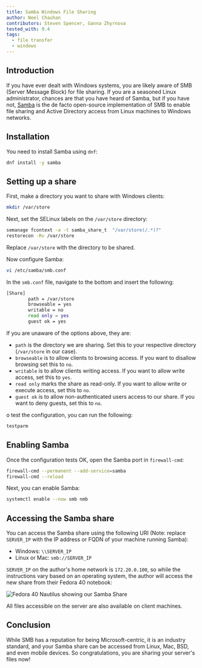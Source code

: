 ```yaml
---
title: Samba Windows File Sharing
author: Neel Chauhan
contributors: Steven Spencer, Ganna Zhyrnova
tested_with: 9.4
tags:
  - file transfer
  - windows
---
```


## Introduction

If you have ever dealt with Windows systems, you are likely aware of SMB (Server Message Block) for file sharing. If you are a seasoned Linux administrator, chances are that you have heard of Samba, but if you have not, [Samba](https://www.samba.org/) is the de facto open-source implementation of SMB to enable file sharing and Active Directory access from Linux machines to Windows networks.

## Installation

You need to install Samba using `dnf`:

```bash
dnf install -y samba
```

## Setting up a share

First, make a directory you want to share with Windows clients:

```bash
mkdir /var/store
```

Next, set the SELinux labels on the `/var/store` directory:

```bash
semanage fcontext -a -t samba_share_t  "/var/store(/.*)?"
restorecon -Rv /var/store
```

Replace `/var/store` with the directory to be shared.

Now configure Samba:

```bash
vi /etc/samba/smb.conf
```

In the `smb.conf` file, navigate to the bottom and insert the following:

```bash
[Share]
        path = /var/store
        browseable = yes
        writable = no
        read only = yes
        guest ok = yes
```

If you are unaware of the options above, they are:

* `path` is the directory we are sharing. Set this to your respective directory (`/var/store` in our case).
* `browseable` is to allow clients to browsing access. If you want to disallow browsing set this to `no`.
* `writable` is to allow clients writing access. If you want to allow write access, set this to `yes`.
* `read only` marks the share as read-only. If you want to allow write or execute access, set this to `no`.
* `guest ok` is to allow non-authenticated users access to our share. If you want to deny guests, set this to `no`.

o test the configuration, you can run the following:

```bash
testparm
```

## Enabling Samba

Once the configuration tests OK, open the Samba port in `firewall-cmd`:

```bash
firewall-cmd --permanent --add-service=samba
firewall-cmd --reload
```

Next, you can enable Samba:

```bash
systemctl enable --now smb nmb
```

## Accessing the Samba share

You can access the Samba share using the following URI (Note: replace `SERVER_IP` with the IP address or FQDN of your machine running Samba):

* Windows: `\\SERVER_IP`
* Linux or Mac: `smb://SERVER_IP`

`SERVER_IP` on the author's home network is `172.20.0.100`, so while the instructions vary based on an operating system, the author will access the new share from their Fedora 40 notebook:

![Fedora 40 Nautilus showing our Samba Share](../images/samba_nautilus.png)

All files accessible on the server are also available on client machines.

## Conclusion

While SMB has a reputation for being Microsoft-centric, it is an industry standard, and your Samba share can be accessed from Linux, Mac, BSD, and even mobile devices. So congratulations, you are sharing your server's files now!
